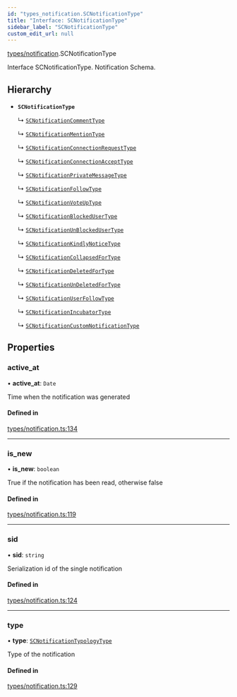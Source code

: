 ```yaml
---
id: "types_notification.SCNotificationType"
title: "Interface: SCNotificationType"
sidebar_label: "SCNotificationType"
custom_edit_url: null
---
```


[types/notification](../modules/types_notification).SCNotificationType

Interface SCNotificationType.
Notification Schema.

## Hierarchy

- **`SCNotificationType`**

  ↳ [`SCNotificationCommentType`](types_notification.SCNotificationCommentType)

  ↳ [`SCNotificationMentionType`](types_notification.SCNotificationMentionType)

  ↳ [`SCNotificationConnectionRequestType`](types_notification.SCNotificationConnectionRequestType)

  ↳ [`SCNotificationConnectionAcceptType`](types_notification.SCNotificationConnectionAcceptType)

  ↳ [`SCNotificationPrivateMessageType`](types_notification.SCNotificationPrivateMessageType)

  ↳ [`SCNotificationFollowType`](types_notification.SCNotificationFollowType)

  ↳ [`SCNotificationVoteUpType`](types_notification.SCNotificationVoteUpType)

  ↳ [`SCNotificationBlockedUserType`](types_notification.SCNotificationBlockedUserType)

  ↳ [`SCNotificationUnBlockedUserType`](types_notification.SCNotificationUnBlockedUserType)

  ↳ [`SCNotificationKindlyNoticeType`](types_notification.SCNotificationKindlyNoticeType)

  ↳ [`SCNotificationCollapsedForType`](types_notification.SCNotificationCollapsedForType)

  ↳ [`SCNotificationDeletedForType`](types_notification.SCNotificationDeletedForType)

  ↳ [`SCNotificationUnDeletedForType`](types_notification.SCNotificationUnDeletedForType)

  ↳ [`SCNotificationUserFollowType`](types_notification.SCNotificationUserFollowType)

  ↳ [`SCNotificationIncubatorType`](types_notification.SCNotificationIncubatorType)

  ↳ [`SCNotificationCustomNotificationType`](types_notification.SCNotificationCustomNotificationType)

## Properties

### active\_at

• **active\_at**: `Date`

Time when the notification was generated

#### Defined in

[types/notification.ts:134](https://github.com/selfcommunity/community-ui/blob/9148e4e/packages/sc-core/src/types/notification.ts#L134)

___

### is\_new

• **is\_new**: `boolean`

True if the notification has been read, otherwise false

#### Defined in

[types/notification.ts:119](https://github.com/selfcommunity/community-ui/blob/9148e4e/packages/sc-core/src/types/notification.ts#L119)

___

### sid

• **sid**: `string`

Serialization id of the single notification

#### Defined in

[types/notification.ts:124](https://github.com/selfcommunity/community-ui/blob/9148e4e/packages/sc-core/src/types/notification.ts#L124)

___

### type

• **type**: [`SCNotificationTypologyType`](../enums/types_notification.SCNotificationTypologyType)

Type of the notification

#### Defined in

[types/notification.ts:129](https://github.com/selfcommunity/community-ui/blob/9148e4e/packages/sc-core/src/types/notification.ts#L129)
